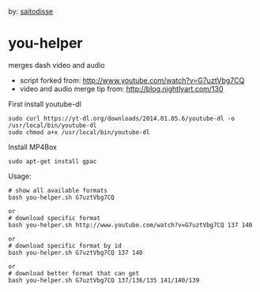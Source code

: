 by: [saitodisse](http://saitodisse.github.io/)

you-helper
==========

merges dash video and audio


* script forked from: http://www.youtube.com/watch?v=G7uztVbg7CQ
* video and audio merge tip from: http://blog.nightlyart.com/130


First install youtube-dl

    sudo curl https://yt-dl.org/downloads/2014.01.05.6/youtube-dl -o /usr/local/bin/youtube-dl
    sudo chmod a+x /usr/local/bin/youtube-dl

Install MP4Box
    
    sudo apt-get install gpac

Usage:
    
    # show all available formats
    bash you-helper.sh G7uztVbg7CQ
    
    or
    # download specific format
    bash you-helper.sh http://www.youtube.com/watch?v=G7uztVbg7CQ 137 140
    
    or
    # download specific format by id
    bash you-helper.sh G7uztVbg7CQ 137 140

    or
    # download better format that can get
    bash you-helper.sh G7uztVbg7CQ 137/136/135 141/140/139
